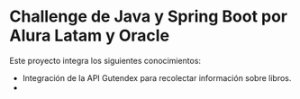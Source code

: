 # Challenge de Java y Spring Boot por Alura Latam y Oracle

Este proyecto integra los siguientes conocimientos:
* Integración de la API Gutendex para recolectar información sobre libros.
* 
